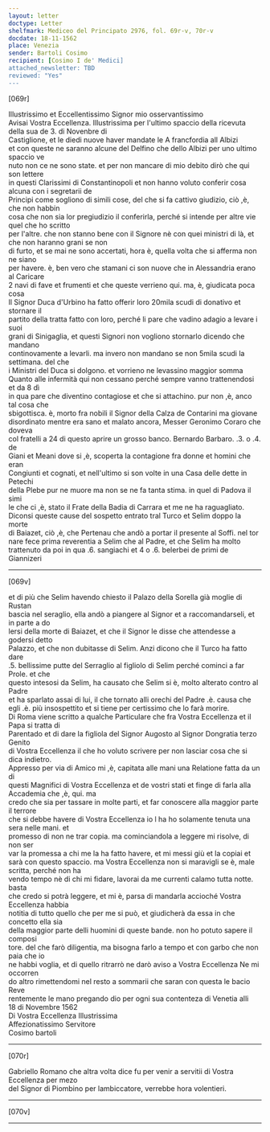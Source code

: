 ```yaml
---
layout: letter
doctype: Letter
shelfmark: Mediceo del Principato 2976, fol. 69r-v, 70r-v
docdate: 18-11-1562
place: Venezia
sender: Bartoli Cosimo
recipient: [Cosimo I de' Medici]
attached_newsletter: TBD
reviewed: "Yes"
---
```


[069r]  
  
  
  
Illustrissimo et Eccellentissimo Signor mio osservantissimo  
Avisai Vostra Eccellenza. Illustrissima per l'ultimo spaccio della ricevuta della sua de 3. di Novenbre di  
Castiglione, et le diedi nuove haver mandate le A francfordia all Albizi  
et con queste ne saranno alcune del Delfino che dello Albizi per uno ultimo spaccio ve  
nuto non ce ne sono state. et per non mancare di mio debito dirò che qui son lettere  
in questi Clarissimi di Constantinopoli et non hanno voluto conferir cosa alcuna con i segretarii de  
Principi come sogliono di simili cose, del che si fa cattivo giudizio, ciò ,è, che non habbin  
cosa che non sia lor pregiudizio il conferirla, perché si intende per altre vie quel che ho scritto  
per l'altre. che non stanno bene con il Signore nè con quei ministri di là, et che non haranno grani se non  
di furto, et se mai ne sono accertati, hora è, quella volta che si afferma non ne siano  
per havere. è, ben vero che stamani ci son nuove che in Alessandria erano al Caricare  
2 navi di fave et frumenti et che queste verrieno qui. ma, è, giudicata poca cosa  
Il Signor Duca d'Urbino ha fatto offerir loro 20mila scudi di donativo et stornare il  
partito della tratta fatto con loro, perché li pare che vadino adagio a levare i suoi  
grani di Sinigaglia, et questi Signori non vogliono stornarlo dicendo che mandano  
continovamente a levarli. ma invero non mandano se non 5mila scudi la settimana. del che  
i Ministri del Duca si dolgono. et vorrieno ne levassino maggior somma  
Quanto alle infermità qui non cessano perché sempre vanno trattenendosi et da 8 dì  
in qua pare che diventino contagiose et che si attachino. pur non ,è, anco tal cosa che  
sbigottisca. è, morto fra nobili il Signor della Calza de Contarini ma giovane  
disordinato mentre era sano et malato ancora, Messer Geronimo Coraro che doveva  
col fratelli a 24 di questo aprire un grosso banco. Bernardo Barbaro. .3. o .4. de  
Giani et Meani dove si ,è, scoperta la contagione fra donne et homini che eran  
Congiunti et cognati, et nell'ultimo si son volte in una Casa delle dette in Petechi  
della Plebe pur ne muore ma non se ne fa tanta stima. in quel di Padova il simi  
le che ci ,è, stato il Frate della Badia di Carrara et me ne ha raguagliato.  
Diconsi queste cause del sospetto entrato tral Turco et Selim doppo la morte  
di Baiazet, ciò ,è, che Pertenau che andò a portar il presente al Soffi. nel tor  
nare fece prima reverentia a Selim che al Padre, et che Selim ha molto  
trattenuto da poi in qua .6. sangiachi et 4 o .6. belerbei de primi de Giannizeri  
  
---  

[069v]  
  
  
et di più che Selim havendo chiesto il Palazo della Sorella già moglie di Rustan  
bascia nel seraglio, ella andò a piangere al Signor et a raccomandarseli, et in parte a do  
lersi della morte di Baiazet, et che il Signor le disse che attendesse a godersi detto  
Palazzo, et che non dubitasse di Selim. Anzi dicono che il Turco ha fatto dare  
.5. bellissime putte del Serraglio al figliolo di Selim perché cominci a far Prole. et che  
questo intesosi da Selim, ha causato che Selim si è, molto alterato contro al Padre  
et ha sparlato assai di lui, il che tornato alli orechi del Padre .è. causa che  
egli .è. più insospettito et si tiene per certissimo che lo farà morire.  
Di Roma viene scritto a qualche Particulare che fra Vostra Eccellenza et il Papa si tratta di  
Parentado et di dare la figliola del Signor Augosto al Signor Dongratia terzo Genito  
di Vostra Eccellenza il che ho voluto scrivere per non lasciar cosa che si dica indietro.  
Appresso per via di Amico mi ,è, capitata alle mani una Relatione fatta da un di  
questi Magnifici di Vostra Eccellenza et de vostri stati et finge di farla alla Accademia che ,è, qui. ma  
credo che sia per tassare in molte parti, et far conoscere alla maggior parte il terrore  
che si debbe havere di Vostra Eccellenza io l ha ho solamente tenuta una sera nelle mani. et  
promesso di non ne trar copia. ma cominciandola a leggere mi risolve, di non ser  
var la promessa a chi me la ha fatto havere, et mi messi giù et la copiai et  
sarà con questo spaccio. ma Vostra Eccellenza non si maravigli se è, male scritta, perché non ha  
vendo tempo nè di chi mi fidare, lavorai da me currenti calamo tutta notte. basta  
che credo si potrà leggere, et mi è, parsa di mandarla accioché Vostra Eccellenza habbia  
notitia di tutto quello che per me si può, et giudicherà da essa in che concetto ella sia  
della maggior parte delli huomini di queste bande. non ho potuto sapere il composi  
tore. del che farò diligentia, ma bisogna farlo a tempo et con garbo che non paia che io  
ne habbi voglia, et di quello ritrarrò ne darò aviso a Vostra Eccellenza Ne mi occorren  
do altro rimettendomi nel resto a sommarii che saran con questa le bacio Reve   
rentemente le mano pregando dio per ogni sua contenteza di Venetia alli  
18 di Novembre 1562  
Di Vostra Eccellenza Illustrissima  
Affezionatissimo Servitore  
Cosimo bartoli  
  
---  

[070r]  
  
  
Gabriello Romano che altra volta dice fu per venir a servitii di Vostra Eccellenza per mezo  
del Signor di Piombino per lambiccatore, verrebbe hora volentieri.  
  
---  

[070v]  
  
  
  
---  

